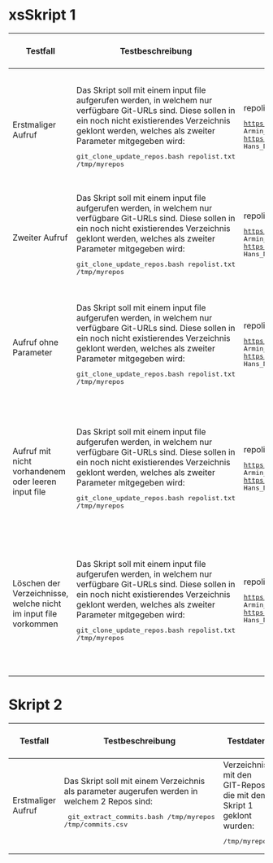 # xsSkript 1

| Testfall                                                        | Testbeschreibung                                                                                                                                                                                                                                                                          | Testdaten                                                                                                                                                                                        | erwartetes Testresultat                                                                                                                                                                                                                                                                                | erhaltenes Testresultat | Tester        | Testdatum und Teststatus |
| --------------------------------------------------------------- | ----------------------------------------------------------------------------------------------------------------------------------------------------------------------------------------------------------------------------------------------------------------------------------------- | ------------------------------------------------------------------------------------------------------------------------------------------------------------------------------------------------ | ------------------------------------------------------------------------------------------------------------------------------------------------------------------------------------------------------------------------------------------------------------------------------------------------------ | ----------------------- | ------------- | ------------------------ |
| Erstmaliger Aufruf                                              | Das Skript soll mit einem input file aufgerufen werden, in welchem nur verfügbare Git-URLs sind. Diese sollen in ein noch nicht existierendes Verzeichnis geklont werden, welches als zweiter Parameter mitgegeben wird:<pre>git_clone_update_repos.bash repolist.txt /tmp/myrepos</pre>  | repolist.txt mit folgendem Inhalt:<pre>https://gitlab.com/armindoerzbachtbz/m122_praxisarbeit Armin_Doerzbach<br>https://gitlab.com/wapdc/InfoSearch/Project-2017 Hans_Meier_Peter_Mueller</pre> | Falls das Verzeichnis nicht gefunden wird, soll gefragt werden, ob man eins erstellen möchte. Danach werden dort allenfalls die Repos geklont und es wird eine passende Info dazu ausgegeben.<br /><pre style="color:green">Info: Successfully created directory</pre><br />                           | Bestanden               | Pascal Rieder | 30.06.2022               |
| Zweiter Aufruf                                                  | Das Skript soll mit einem input file aufgerufen werden, in welchem nur verfügbare Git-URLs sind. Diese sollen in ein noch nicht existierendes Verzeichnis geklont werden, welches als zweiter Parameter mitgegeben wird:<pre>git_clone_update_repos.bash repolist.txt /tmp/myrepos </pre> | repolist.txt mit folgendem Inhalt:<pre>https://gitlab.com/armindoerzbachtbz/m122_praxisarbeit Armin_Doerzbach<br>https://gitlab.com/wapdc/InfoSearch/Project-2017 Hans_Meier_Peter_Mueller</pre> | Das Verzeichnis wird gefunden und die darin enthaltenen Repos werden gepullt anstatt geklont.                                                                                                                                                                                                          | Bestanden               | Pascal Rieder | 7.07.2022                |
| Aufruf ohne Parameter                                           | Das Skript soll mit einem input file aufgerufen werden, in welchem nur verfügbare Git-URLs sind. Diese sollen in ein noch nicht existierendes Verzeichnis geklont werden, welches als zweiter Parameter mitgegeben wird:<pre>git_clone_update_repos.bash repolist.txt /tmp/myrepos </pre> | repolist.txt mit folgendem Inhalt:<pre>https://gitlab.com/armindoerzbachtbz/m122_praxisarbeit Armin_Doerzbach<br>https://gitlab.com/wapdc/InfoSearch/Project-2017 Hans_Meier_Peter_Mueller</pre> | Es gibt einen Error und eine kurze Info, wie die Benutzung der Parameter funktioniert.<br /><pre style="color:red">Error: parameters are not set</pre><br /><pre style="color:yellow">Usage: git_clone_update_repos.bash `<input file> <target directory>`</pre>                                       | Bestanden               | Pascal Rieder | 11.07.2022               |
| Aufruf mit nicht vorhandenem oder leeren input file             | Das Skript soll mit einem input file aufgerufen werden, in welchem nur verfügbare Git-URLs sind. Diese sollen in ein noch nicht existierendes Verzeichnis geklont werden, welches als zweiter Parameter mitgegeben wird:<pre>git_clone_update_repos.bash repolist.txt /tmp/myrepos </pre> | repolist.txt mit folgendem Inhalt:<pre>https://gitlab.com/armindoerzbachtbz/m122_praxisarbeit Armin_Doerzbach<br>https://gitlab.com/wapdc/InfoSearch/Project-2017 Hans_Meier_Peter_Mueller</pre> | Es gibt einen Error, dass das input file nicht existiert oder leer ist.<br /><pre style="color:red">Error: repolist.txt does not exist</pre><br />oder <br /><pre style="color:red">Error: repolist.txt is empty</pre><br />                                                                           | Bestanden               | Pascal Rieder | 11.07.2022               |
| Löschen der Verzeichnisse, welche nicht im input file vorkommen | Das Skript soll mit einem input file aufgerufen werden, in welchem nur verfügbare Git-URLs sind. Diese sollen in ein noch nicht existierendes Verzeichnis geklont werden, welches als zweiter Parameter mitgegeben wird:<pre>git_clone_update_repos.bash repolist.txt /tmp/myrepos        | repolist.txt mit folgendem Inhalt:<pre>https://gitlab.com/armindoerzbachtbz/m122_praxisarbeit Armin_Doerzbach<br>https://gitlab.com/wapdc/InfoSearch/Project-2017 Hans_Meier_Peter_Mueller</pre> | Falls Verzeichnisse gefunden werden sollten, die nicht im input file vorkommen, soll gefragt werden, ob man diese löschen möchte. Danach werden sie allenfalls gelöscht und es wird eine passende Info dazu ausgegeben.<br /><pre style="color:green">Info: Successfully removed directory</pre><br /> | Bestanden               | Pascal Rieder | 11.07.2022               |

# Skript 2

| Testfall           | Testbeschreibung                                                                                                                                                | Testdaten                                                                                 | erwartetes Testresultat                                                                                          | erhaltenes Testresultat | Tester | Testdatum und Teststatus |
| ------------------ | --------------------------------------------------------------------------------------------------------------------------------------------------------------- | ----------------------------------------------------------------------------------------- | ---------------------------------------------------------------------------------------------------------------- | ----------------------- | ------ | ------------------------ |
| Erstmaliger Aufruf | Das Skript soll mit einem Verzeichnis als parameter augerufen werden in welchem 2 Repos sind:<pre> git_extract_commits.bash /tmp/myrepos /tmp/commits.csv</pre> | Verzeichnis mit den GIT-Repos die mit dem Skript 1 geklont wurden:<pre>/tmp/myrepos</pre> | Alle Repos aus /tmp/myrepos werden gelesen und ein File /tmp/commits.csv erstellt mit allen Commits beider Repos |                         |        |                          |
